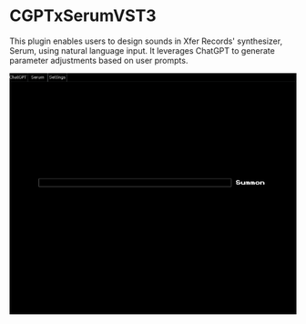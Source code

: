 # CGPTxSerumVST3
This plugin enables users to design sounds in Xfer Records' synthesizer, Serum, using natural language input. It leverages ChatGPT to generate parameter adjustments based on user prompts.

![CGPTxSerum Screenshot Image](https://raw.githubusercontent.com/SamCourtneyTech/CGPTxSerum/master/CGPTxSerum_Cover.png)
